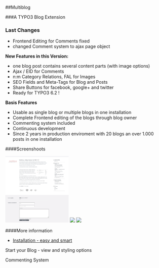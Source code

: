 ##Multiblog


###A TYPO3 Blog Extension


### Last Changes
* Frontend Editing for Comments fixed
* changed Comment system to ajax page object
 
**New Features in this Version:**
* one blog post contains several content parts (with image options)
* Ajax / EID for Comments
* n:m Category Relations, FAL for Images
* SEO Fields and Meta-Tags for Blog and Posts
* Share Buttons for facebook, google+ and twitter
* Ready for TYPO3 6.2 !

**Basis Features**
* Usable as single blog or multiple blogs in one installation
* Complete Frontend editing of the blogs through blog owner
* Commenting system included
* Continuous development
* Since 2 years in production enviroment with 20 blogs an over 1.000 posts in one installation


####Screenshoots

  <img src="/Documentation/Introduction/Images/Blogpost_screen.png" width="200px">
  <img src="https://raw.github.com/klaus-ger/multiblog/master/Documentation/backendediting1.png" width="200px">
  <img src="https://raw.github.com/klaus-ger/multiblog/master/Documentation/backendediting2.png" width="200px">


####More information
* [Installation - easy and smart](https://github.com//klaus-ger/multiblog/master/GIT-Doku/Installation.md)

<p>Start your Blog - view and styling options</p>
<p>Commenting System</p>
<p></p>
<p></p>
